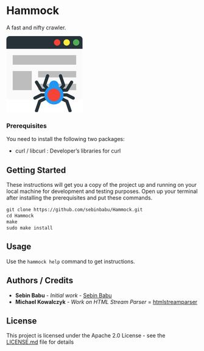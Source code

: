 # Hammock

A fast and nifty crawler.

![Hammock](https://raw.githubusercontent.com/sebinbabu/Hammock/master/web-crawler.jpg)


### Prerequisites

You need to install the following two packages: 
* curl / libcurl : Developer’s libraries for curl

## Getting Started

These instructions will get you a copy of the project up and running on your local machine for development and testing purposes. Open up your terminal after installing the prerequisites and put these commands.

```
git clone https://github.com/sebinbabu/Hammock.git
cd Hammock
make
sudo make install
```
## Usage

Use the ```hammock help``` command to get instructions.

## Authors / Credits

* **Sebin Babu** - *Initial work* - [Sebin Babu](https://github.com/sebinbabu)
* **Michael Kowalczyk** - *Work on HTML Stream Parser* = [htmlstreamparser](https://code.google.com/archive/p/htmlstreamparser/)

## License

This project is licensed under the Apache 2.0 License - see the [LICENSE.md](LICENSE.md) file for details

